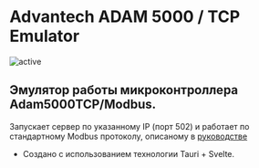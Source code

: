 # Advantech ADAM 5000 / TCP Emulator

![active](https://github.com/AesmaDiv/tauri.svelte.advantech_adam5k_emulator/assets/34000496/749dda34-5616-4d79-bfad-5826a8bb5979)

## Эмулятор работы микроконтроллера Adam5000TCP/Modbus.
Запускает сервер по указанному IP (порт 502) и работает по стандартному Modbus протоколу, описаному в <a href="http://advdownload.advantech.com/productfile/Downloadfile5/1-1F5XXC2/ADAM-5000TCPm.pdf">руководстве</a>

* Создано с использованием технологии Tauri + Svelte.
